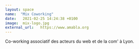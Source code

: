 ```yaml
---
layout: space
name:  "Mix Coworking"
date:   2021-02-25 14:24:38 +0100
image:  mix-logo.jpg
external_url:   https://www.amabla.org
---
```

Co-working associatif des acteurs du web et de la com' à Lyon.

